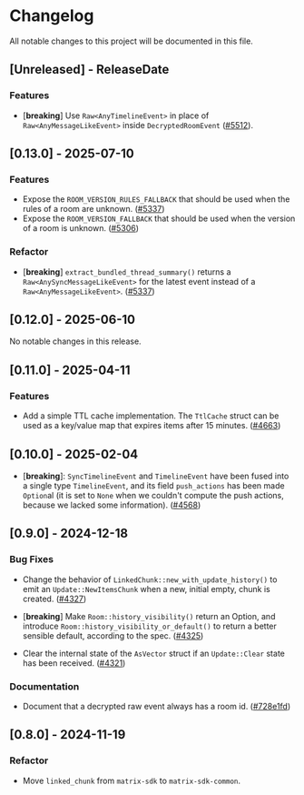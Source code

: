 # Changelog

All notable changes to this project will be documented in this file.

<!-- next-header -->

## [Unreleased] - ReleaseDate

### Features

- [**breaking**] Use `Raw<AnyTimelineEvent>` in place of `Raw<AnyMessageLikeEvent>` inside `DecryptedRoomEvent` ([#5512](https://github.com/matrix-org/matrix-rust-sdk/pull/5512/files)).

## [0.13.0] - 2025-07-10

### Features

- Expose the `ROOM_VERSION_RULES_FALLBACK` that should be used when the rules of
  a room are unknown.
  ([#5337](https://github.com/matrix-org/matrix-rust-sdk/pull/5337))
- Expose the `ROOM_VERSION_FALLBACK` that should be used when the version of a
  room is unknown.
  ([#5306](https://github.com/matrix-org/matrix-rust-sdk/pull/5306))

### Refactor

- [**breaking**] `extract_bundled_thread_summary()` returns a
  `Raw<AnySyncMessageLikeEvent>` for the latest event instead of a
  `Raw<AnyMessageLikeEvent>`.
  ([#5337](https://github.com/matrix-org/matrix-rust-sdk/pull/5337))

## [0.12.0] - 2025-06-10

No notable changes in this release.

## [0.11.0] - 2025-04-11

### Features

- Add a simple TTL cache implementation. The `TtlCache` struct can be used as a
  key/value map that expires items after 15 minutes.
  ([#4663](https://github.com/matrix-org/matrix-rust-sdk/pull/4663))

## [0.10.0] - 2025-02-04

- [**breaking**]: `SyncTimelineEvent` and `TimelineEvent` have been
  fused into a single type `TimelineEvent`, and its field `push_actions`
  has been made `Option`al (it is set to `None` when we couldn't
  compute the push actions, because we lacked some information).
  ([#4568](https://github.com/matrix-org/matrix-rust-sdk/pull/4568))

## [0.9.0] - 2024-12-18

### Bug Fixes

- Change the behavior of `LinkedChunk::new_with_update_history()` to emit an
  `Update::NewItemsChunk` when a new, initial empty, chunk is created.
  ([#4327](https://github.com/matrix-org/matrix-rust-sdk/pull/4321))

- [**breaking**] Make `Room::history_visibility()` return an Option, and
  introduce `Room::history_visibility_or_default()` to return a better
  sensible default, according to the spec.
  ([#4325](https://github.com/matrix-org/matrix-rust-sdk/pull/4325))

- Clear the internal state of the `AsVector` struct if an `Update::Clear`
  state has been received.
  ([#4321](https://github.com/matrix-org/matrix-rust-sdk/pull/4321))

### Documentation

- Document that a decrypted raw event always has a room id.
  ([#728e1fd](https://github.com/matrix-org/matrix-rust-sdk/commit/728e1fda2ae9f1bfa87df162aa553040be705223))

## [0.8.0] - 2024-11-19

### Refactor

- Move `linked_chunk` from `matrix-sdk` to `matrix-sdk-common`.
